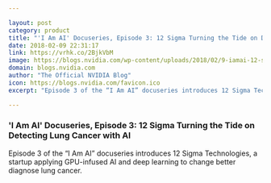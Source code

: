 ```yaml
---

layout: post
category: product
title: "'I Am AI' Docuseries, Episode 3: 12 Sigma Turning the Tide on Detecting Lung Cancer with AI"
date: 2018-02-09 22:31:17
link: https://vrhk.co/2BjkVbM
image: https://blogs.nvidia.com/wp-content/uploads/2018/02/9-iamai-12-sigma.jpg
domain: blogs.nvidia.com
author: "The Official NVIDIA Blog"
icon: https://blogs.nvidia.com/favicon.ico
excerpt: "Episode 3 of the “I Am AI” docuseries introduces 12 Sigma Technologies, a startup applying GPU-infused AI and deep learning to change better diagnose lung cancer."

---
```


### 'I Am AI' Docuseries, Episode 3: 12 Sigma Turning the Tide on Detecting Lung Cancer with AI

Episode 3 of the “I Am AI” docuseries introduces 12 Sigma Technologies, a startup applying GPU-infused AI and deep learning to change better diagnose lung cancer.